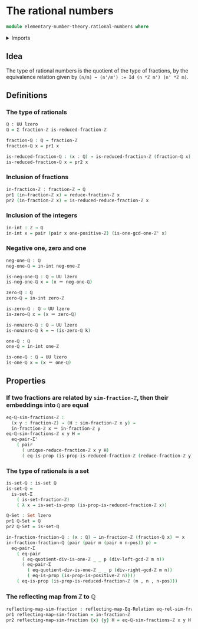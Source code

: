 # The rational numbers

```agda
module elementary-number-theory.rational-numbers where
```

<details><summary>Imports</summary>

```agda
open import elementary-number-theory.divisibility-integers
open import elementary-number-theory.greatest-common-divisor-integers
open import elementary-number-theory.integer-fractions
open import elementary-number-theory.integers
open import elementary-number-theory.reduced-integer-fractions

open import foundation.dependent-pair-types
open import foundation.equality-cartesian-product-types
open import foundation.equality-dependent-pair-types
open import foundation.identity-types
open import foundation.negation
open import foundation.propositions
open import foundation.reflecting-maps-equivalence-relations
open import foundation.sets
open import foundation.universe-levels
```

</details>

## Idea

The type of rational numbers is the quotient of the type of fractions, by the
equivalence relation given by `(n/m) ~ (n'/m') := Id (n *ℤ m') (n' *ℤ m)`.

## Definitions

### The type of rationals

```agda
ℚ : UU lzero
ℚ = Σ fraction-ℤ is-reduced-fraction-ℤ

fraction-ℚ : ℚ → fraction-ℤ
fraction-ℚ x = pr1 x

is-reduced-fraction-ℚ : (x : ℚ) → is-reduced-fraction-ℤ (fraction-ℚ x)
is-reduced-fraction-ℚ x = pr2 x
```

### Inclusion of fractions

```agda
in-fraction-ℤ : fraction-ℤ → ℚ
pr1 (in-fraction-ℤ x) = reduce-fraction-ℤ x
pr2 (in-fraction-ℤ x) = is-reduced-reduce-fraction-ℤ x
```

### Inclusion of the integers

```agda
in-int : ℤ → ℚ
in-int x = pair (pair x one-positive-ℤ) (is-one-gcd-one-ℤ' x)
```

### Negative one, zero and one

```agda
neg-one-ℚ : ℚ
neg-one-ℚ = in-int neg-one-ℤ

is-neg-one-ℚ : ℚ → UU lzero
is-neg-one-ℚ x = (x ＝ neg-one-ℚ)

zero-ℚ : ℚ
zero-ℚ = in-int zero-ℤ

is-zero-ℚ : ℚ → UU lzero
is-zero-ℚ x = (x ＝ zero-ℚ)

is-nonzero-ℚ : ℚ → UU lzero
is-nonzero-ℚ k = ¬ (is-zero-ℚ k)

one-ℚ : ℚ
one-ℚ = in-int one-ℤ

is-one-ℚ : ℚ → UU lzero
is-one-ℚ x = (x ＝ one-ℚ)
```

## Properties

### If two fractions are related by `sim-fraction-ℤ`, then their embeddings into `ℚ` are equal

```agda
eq-ℚ-sim-fractions-ℤ :
  (x y : fraction-ℤ) → (H : sim-fraction-ℤ x y) →
  in-fraction-ℤ x ＝ in-fraction-ℤ y
eq-ℚ-sim-fractions-ℤ x y H =
  eq-pair-Σ'
    ( pair
      ( unique-reduce-fraction-ℤ x y H)
      ( eq-is-prop (is-prop-is-reduced-fraction-ℤ (reduce-fraction-ℤ y))))
```

### The type of rationals is a set

```agda
is-set-ℚ : is-set ℚ
is-set-ℚ =
  is-set-Σ
    ( is-set-fraction-ℤ)
    ( λ x → is-set-is-prop (is-prop-is-reduced-fraction-ℤ x))

ℚ-Set : Set lzero
pr1 ℚ-Set = ℚ
pr2 ℚ-Set = is-set-ℚ

in-fraction-fraction-ℚ : (x : ℚ) → in-fraction-ℤ (fraction-ℚ x) ＝ x
in-fraction-fraction-ℚ (pair (pair m (pair n n-pos)) p) =
  eq-pair-Σ
    ( eq-pair
      ( eq-quotient-div-is-one-ℤ _ _ p (div-left-gcd-ℤ m n))
      ( eq-pair-Σ
        ( eq-quotient-div-is-one-ℤ _ _ p (div-right-gcd-ℤ m n))
        ( eq-is-prop (is-prop-is-positive-ℤ n))))
    ( eq-is-prop (is-prop-is-reduced-fraction-ℤ (m , n , n-pos)))
```

### The reflecting map from ℤ to ℚ

```agda
reflecting-map-sim-fraction : reflecting-map-Eq-Relation eq-rel-sim-fraction-ℤ ℚ
pr1 reflecting-map-sim-fraction = in-fraction-ℤ
pr2 reflecting-map-sim-fraction {x} {y} H = eq-ℚ-sim-fractions-ℤ x y H
```
